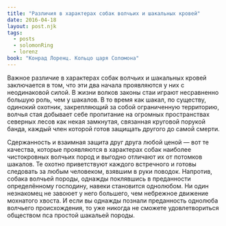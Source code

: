 ```yaml
---
title: "Различия в характерах собак волчьих и шакальных кровей"
date: 2016-04-18
layout: post.njk
tags:
  - posts
  - solomonRing
  - lorenz
book: "Конрад Лоренц. Кольцо царя Соломона"
---
```


Важное различие в характерах собак волчьих и шакальных кровей заключается в том, что эти два начала проявляются у них с неодинаковой силой. В жизни волков законы стаи играют несравненно большую роль, чем у шакалов. В то время как шакал, по существу, одинокий охотник, закрепляющий за собой ограниченную территорию, волчья стая добывает себе пропитание на огромных пространствах северных лесов как некая замкнутая, связанная круговой порукой банда, каждый член которой готов защищать другого до самой смерти.

Сдержанность и взаимная защита друг друга любой ценой — вот те качества, которые проявляются в характерах собак наиболее чистокровных волчьих пород и выгодно отличают их от потомков шакалов. Те охотно приветствуют каждого встречного и готовы следовать за любым человеком, взявшим в руки поводок. Напротив, собака волчьей породы, однажды поклявшись в преданности определённому господину, навеки становится однолюбом. Ни один незнакомец не завоюет у него большего, чем небрежное движение мохнатого хвоста. И если вы однажды познали преданность однолюба волчьего происхождения, то уже никогда не сможете удовлетвориться обществом пса простой шакальей породы.
